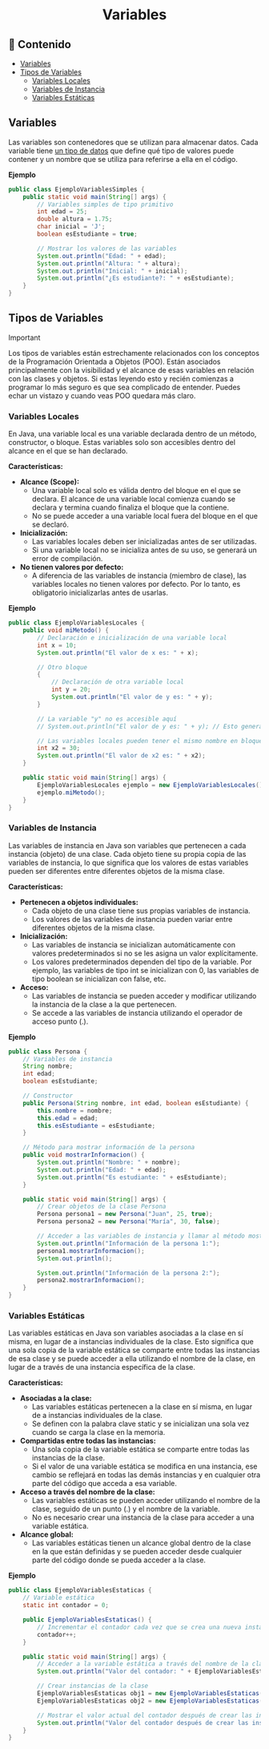 <h1 align="center">Variables</h1>

<h2>📑 Contenido</h2>

- [Variables](#variables)
- [Tipos de Variables](#tipos-de-variables)
  - [Variables Locales](#variables-locales)
  - [Variables de Instancia](#variables-de-instancia)
  - [Variables Estáticas](#variables-estáticas)

## Variables

Las variables son contenedores que se utilizan para almacenar datos. Cada variable tiene [un tipo de datos](./09-tipos_de_datos.md) que define qué tipo de valores puede contener y un nombre que se utiliza para referirse a ella en el código.

**Ejemplo**

```java
public class EjemploVariablesSimples {
    public static void main(String[] args) {
        // Variables simples de tipo primitivo
        int edad = 25;
        double altura = 1.75;
        char inicial = 'J';
        boolean esEstudiante = true;

        // Mostrar los valores de las variables
        System.out.println("Edad: " + edad);
        System.out.println("Altura: " + altura);
        System.out.println("Inicial: " + inicial);
        System.out.println("¿Es estudiante?: " + esEstudiante);
    }
}
```

## Tipos de Variables

> [!IMPORTANT]
>
> Los tipos de variables están estrechamente relacionados con los conceptos de la Programación Orientada a Objetos (POO). Están asociados principalmente con la visibilidad y el alcance de esas variables en relación con las clases y objetos. Si estas leyendo esto y recién comienzas a programar lo más seguro es que sea complicado de entender. Puedes echar un vistazo y cuando veas POO quedara más claro.

### Variables Locales

En Java, una variable local es una variable declarada dentro de un método, constructor, o bloque. Estas variables solo son accesibles dentro del alcance en el que se han declarado.

**Características:**

- **Alcance (Scope):**
  - Una variable local solo es válida dentro del bloque en el que se declara. El alcance de una variable local comienza cuando se declara y termina cuando finaliza el bloque que la contiene.
  - No se puede acceder a una variable local fuera del bloque en el que se declaró.
- **Inicialización:**
  - Las variables locales deben ser inicializadas antes de ser utilizadas.
  - Si una variable local no se inicializa antes de su uso, se generará un error de compilación.
- **No tienen valores por defecto:**
  - A diferencia de las variables de instancia (miembro de clase), las variables locales no tienen valores por defecto. Por lo tanto, es obligatorio inicializarlas antes de usarlas.

**Ejemplo**

```java
public class EjemploVariablesLocales {
    public void miMetodo() {
        // Declaración e inicialización de una variable local
        int x = 10;
        System.out.println("El valor de x es: " + x);

        // Otro bloque
        {
            // Declaración de otra variable local
            int y = 20;
            System.out.println("El valor de y es: " + y);
        }

        // La variable "y" no es accesible aquí
        // System.out.println("El valor de y es: " + y); // Esto generaría un error de compilación

        // Las variables locales pueden tener el mismo nombre en bloques diferentes
        int x2 = 30;
        System.out.println("El valor de x2 es: " + x2);
    }

    public static void main(String[] args) {
        EjemploVariablesLocales ejemplo = new EjemploVariablesLocales();
        ejemplo.miMetodo();
    }
}

```

### Variables de Instancia

Las variables de instancia en Java son variables que pertenecen a cada instancia (objeto) de una clase. Cada objeto tiene su propia copia de las variables de instancia, lo que significa que los valores de estas variables pueden ser diferentes entre diferentes objetos de la misma clase.

**Características:**

- **Pertenecen a objetos individuales:**
  - Cada objeto de una clase tiene sus propias variables de instancia.
  - Los valores de las variables de instancia pueden variar entre diferentes objetos de la misma clase.
- **Inicialización:**
  - Las variables de instancia se inicializan automáticamente con valores predeterminados si no se les asigna un valor explícitamente.
  - Los valores predeterminados dependen del tipo de la variable. Por ejemplo, las variables de tipo int se inicializan con 0, las variables de tipo boolean se inicializan con false, etc.
- **Acceso:**
  - Las variables de instancia se pueden acceder y modificar utilizando la instancia de la clase a la que pertenecen.
  - Se accede a las variables de instancia utilizando el operador de acceso punto (.).

**Ejemplo**

```java
public class Persona {
    // Variables de instancia
    String nombre;
    int edad;
    boolean esEstudiante;

    // Constructor
    public Persona(String nombre, int edad, boolean esEstudiante) {
        this.nombre = nombre;
        this.edad = edad;
        this.esEstudiante = esEstudiante;
    }

    // Método para mostrar información de la persona
    public void mostrarInformacion() {
        System.out.println("Nombre: " + nombre);
        System.out.println("Edad: " + edad);
        System.out.println("Es estudiante: " + esEstudiante);
    }

    public static void main(String[] args) {
        // Crear objetos de la clase Persona
        Persona persona1 = new Persona("Juan", 25, true);
        Persona persona2 = new Persona("María", 30, false);

        // Acceder a las variables de instancia y llamar al método mostrarInformacion()
        System.out.println("Información de la persona 1:");
        persona1.mostrarInformacion();
        System.out.println();

        System.out.println("Información de la persona 2:");
        persona2.mostrarInformacion();
    }
}

```

### Variables Estáticas

Las variables estáticas en Java son variables asociadas a la clase en sí misma, en lugar de a instancias individuales de la clase. Esto significa que una sola copia de la variable estática se comparte entre todas las instancias de esa clase y se puede acceder a ella utilizando el nombre de la clase, en lugar de a través de una instancia específica de la clase.

**Características:**

- **Asociadas a la clase:**
  - Las variables estáticas pertenecen a la clase en sí misma, en lugar de a instancias individuales de la clase.
  - Se definen con la palabra clave static y se inicializan una sola vez cuando se carga la clase en la memoria.
- **Compartidas entre todas las instancias:**
  - Una sola copia de la variable estática se comparte entre todas las instancias de la clase.
  - Si el valor de una variable estática se modifica en una instancia, ese cambio se reflejará en todas las demás instancias y en cualquier otra parte del código que acceda a esa variable.
- **Acceso a través del nombre de la clase:**
  - Las variables estáticas se pueden acceder utilizando el nombre de la clase, seguido de un punto (.) y el nombre de la variable.
  - No es necesario crear una instancia de la clase para acceder a una variable estática.
- **Alcance global:**
  - Las variables estáticas tienen un alcance global dentro de la clase en la que están definidas y se pueden acceder desde cualquier parte del código donde se pueda acceder a la clase.

**Ejemplo**

```java
public class EjemploVariablesEstaticas {
    // Variable estática
    static int contador = 0;

    public EjemploVariablesEstaticas() {
        // Incrementar el contador cada vez que se crea una nueva instancia de la clase
        contador++;
    }

    public static void main(String[] args) {
        // Acceder a la variable estática a través del nombre de la clase
        System.out.println("Valor del contador: " + EjemploVariablesEstaticas.contador);

        // Crear instancias de la clase
        EjemploVariablesEstaticas obj1 = new EjemploVariablesEstaticas();
        EjemploVariablesEstaticas obj2 = new EjemploVariablesEstaticas();

        // Mostrar el valor actual del contador después de crear las instancias
        System.out.println("Valor del contador después de crear las instancias: " + EjemploVariablesEstaticas.contador);
    }
}
```
